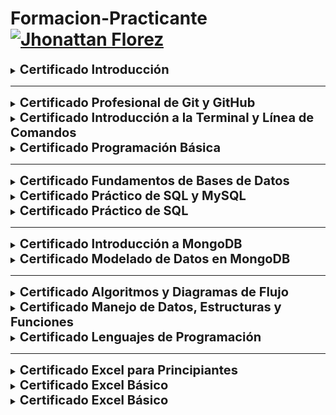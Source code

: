 # Formacion-Practicante <a href="mailto:florezj328@gmail.com"> <img src="https://img.shields.io/badge/Gmail-red?style=for-the-badge&logo=gmail&logoColor=white" width="80px" alt="Jhonattan Florez"/> </a>
<details>
<summary><strong style="font-size: 20px;">Certificado Introducción</strong></summary>

[![](Certificados/Introducción.png)](https://drive.google.com/file/d/1nxJHNRBWy02uzFMXRdlTGpPwmBVfapTT/view?usp=drive_link)
</details>


---
<details>
<summary><strong style="font-size: 20px;">Certificado Profesional de Git y GitHub</strong></summary>

[![](Certificados/Git-GitHub.png)](https://drive.google.com/file/d/1XW-JVrJaIUC9TCgjWaj4-hDTBLAQOO2V/view?usp=sharing)
</details>


<details>
<summary><strong style="font-size: 20px;">Certificado Introducción a la Terminal y Línea de Comandos</strong></summary>

[![](Certificados/Terminal.png)](https://drive.google.com/file/d/18_5xC1ZlVZydI-TEIRX8JWQqfAO4fDq0/view?usp=drive_link)
</details>


<details>
<summary><strong style="font-size: 20px;">Certificado Programación Básica</strong></summary>

[![](Certificados/Programación%20Básica.png)](https://drive.google.com/file/d/1nZJjJm70QA2vQrLC0de1D9TZb2gc5Jju/view?usp=drive_link)
</details>


---
<details>
<summary><strong style="font-size: 20px;">Certificado Fundamentos de Bases de Datos</strong></summary>

[![](Certificados/Bases%20De%20Datos.png)](https://drive.google.com/file/d/1Gpvv7s0G_hxzTHTDGWTjl3jsWB8ozUHk/view?usp=drive_link)
</details>


<details>
<summary><strong style="font-size: 20px;">Certificado Práctico de SQL y MySQL</strong></summary>

[![](Certificados/Practivo%20SQL%20y%20MYSQL.png)](https://drive.google.com/file/d/1dmJhU3ndfH6shFrC-vb8yGUoTU-FhTf3/view?usp=drive_link)
</details>


<details>
<summary><strong style="font-size: 20px;">Certificado Práctico de SQL</strong></summary>

[![](Certificados/Practico%20SQL.png)](https://drive.google.com/file/d/1sCkZvzUK_nhNGPfM9HO6vCQ82RZr__bs/view?usp=drive_link)
</details>


---
<details>
<summary><strong style="font-size: 20px;">Certificado Introducción a MongoDB</strong></summary>

[![](Certificados/MongoDB.png)](https://drive.google.com/file/d/1Qs84gTq3fWNWC22Q-lqhw1KylHUbqYpI/view?usp=drive_link)
</details>


<details>
<summary><strong style="font-size: 20px;">Certificado Modelado de Datos en MongoDB</strong></summary>

[![](Certificados/Modelado%20de%20Datos%20Mongo.png)](https://drive.google.com/file/d/1eR_BE5BlC-YcC9sFg26rKMHPItHJQdx_/view?usp=drive_link)
</details>


---
<details>
<summary><strong style="font-size: 20px;">Certificado Algoritmos y Diagramas de Flujo</strong></summary>

[![](Certificados/Pensamiento%20logico.png)](https://drive.google.com/file/d/1hyd67JO8O8N6apVUtKD-25Lfn8O6Mt8H/view?usp=drive_link)
</details>


<details>
<summary><strong style="font-size: 20px;">Certificado Manejo de Datos, Estructuras y Funciones</strong></summary>

[![](Certificados/Estructuras%20logicas.png)](https://drive.google.com/file/d/1MPzfVj8KzqAifU0Ju73MgNpGa9uEVEXm/view?usp=drive_link)
</details>


<details>
<summary><strong style="font-size: 20px;">Certificado Lenguajes de Programación</strong></summary>

[![](Certificados/Logica%20programación.png)](https://drive.google.com/file/d/1AnWK-enuGoTyJnDn9JkgECR9vJGnqObm/view?usp=drive_link)
</details>


---
<details>
<summary><strong style="font-size: 20px;">Certificado Excel para Principiantes</strong></summary>

[![](Certificados/Introducción%20excel.png)](https://drive.google.com/file/d/1h-3Pl9cisuCN5i4Nm6GO7I-U5zM3dFHh/view?usp=drive_link)
</details>


<details>
<summary><strong style="font-size: 20px;">Certificado Excel Básico</strong></summary>

[![](Certificados/Excel%20Básico.png)](https://drive.google.com/file/d/1OTFMZsAEWe13XVWxSAH4L9jkw1j41km8/view?usp=drive_link)
</details>


<details>
<summary><strong style="font-size: 20px;">Certificado Excel Básico</strong></summary>

[![](Certificados/Visualizacion%20de%20datos.png)](https://drive.google.com/file/d/1XJODnSn2MJXkucEBXaOQbo8-kP49s6_i/view?usp=drive_link)
</details>